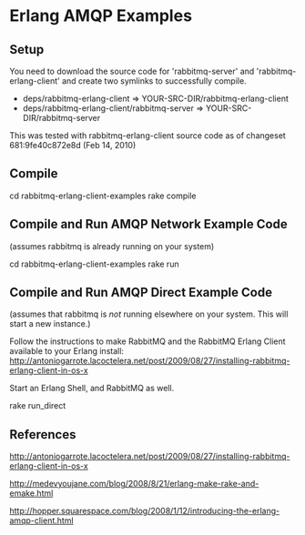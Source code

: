# Erlang AMQP Examples

## Setup

You need to download the source code for 'rabbitmq-server' and 'rabbitmq-erlang-client' and create two symlinks to successfully compile.

- deps/rabbitmq-erlang-client => YOUR-SRC-DIR/rabbitmq-erlang-client
- deps/rabbitmq-erlang-client/rabbitmq-server => YOUR-SRC-DIR/rabbitmq-server

This was tested with rabbitmq-erlang-client source code as of changeset 681:9fe40c872e8d (Feb 14, 2010)

## Compile

cd rabbitmq-erlang-client-examples
rake compile

## Compile and Run AMQP Network Example Code

(assumes rabbitmq is already running on your system)

cd rabbitmq-erlang-client-examples
rake run

## Compile and Run AMQP Direct Example Code

(assumes that rabbitmq is *not* running elsewhere on your system.  This will start a new instance.)

Follow the instructions to make RabbitMQ and the RabbitMQ Erlang Client available to your Erlang install:
http://antoniogarrote.lacoctelera.net/post/2009/08/27/installing-rabbitmq-erlang-client-in-os-x

Start an Erlang Shell, and RabbitMQ as well.

rake run_direct


## References

http://antoniogarrote.lacoctelera.net/post/2009/08/27/installing-rabbitmq-erlang-client-in-os-x

http://medevyoujane.com/blog/2008/8/21/erlang-make-rake-and-emake.html

http://hopper.squarespace.com/blog/2008/1/12/introducing-the-erlang-amqp-client.html